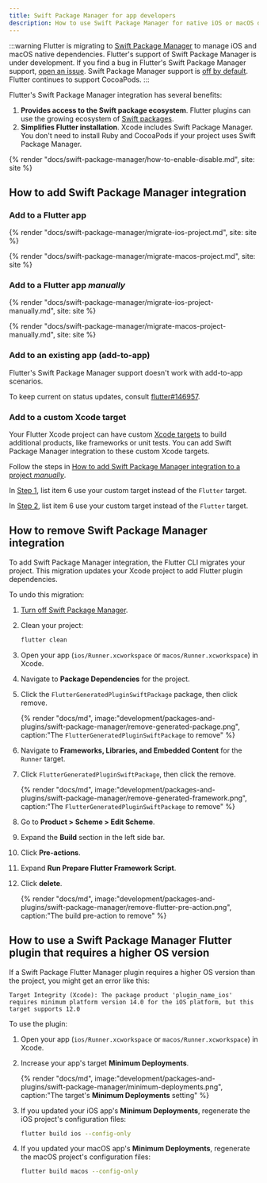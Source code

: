 ```yaml
---
title: Swift Package Manager for app developers
description: How to use Swift Package Manager for native iOS or macOS dependencies
---
```


:::warning
Flutter is migrating to [Swift Package Manager][] to manage iOS and macOS native
dependencies.
Flutter's support of Swift Package Manager is under development.
If you find a bug in Flutter's Swift Package Manager support,
[open an issue][].
Swift Package Manager support is [off by default][].
Flutter continues to support CocoaPods.
:::

Flutter's Swift Package Manager integration has several benefits:

1. **Provides access to the Swift package ecosystem**.
   Flutter plugins can use the growing ecosystem of [Swift packages][].
1. **Simplifies Flutter installation**.
   Xcode includes Swift Package Manager.
   You don't need to install Ruby and CocoaPods if your project uses
   Swift Package Manager.

[Swift Package Manager]: https://www.swift.org/documentation/package-manager/
[off by default]: #how-to-turn-on-swift-package-manager
[Swift packages]: https://swiftpackageindex.com/
[open an issue]: {{site.github}}/flutter/flutter/issues/new?template=2_bug.yml

{% render "docs/swift-package-manager/how-to-enable-disable.md", site: site %}

## How to add Swift Package Manager integration

### Add to a Flutter app

<Tabs key="darwin-platform">
<Tab name="iOS project">

{% render "docs/swift-package-manager/migrate-ios-project.md", site: site %}

</Tab>
<Tab name="macOS project">

{% render "docs/swift-package-manager/migrate-macos-project.md", site: site %}

</Tab>
</Tabs>

### Add to a Flutter app _manually_

<Tabs key="darwin-platform">
<Tab name="iOS project">

{% render "docs/swift-package-manager/migrate-ios-project-manually.md", site: site %}

</Tab>
<Tab name="macOS project">

{% render "docs/swift-package-manager/migrate-macos-project-manually.md", site: site %}

</Tab>
</Tabs>

### Add to an existing app (add-to-app)

Flutter's Swift Package Manager support doesn't work with add-to-app scenarios.

To keep current on status updates, consult [flutter#146957][].

[flutter#146957]: https://github.com/flutter/flutter/issues/146957

### Add to a custom Xcode target

Your Flutter Xcode project can have custom [Xcode targets][] to build additional
products, like frameworks or unit tests.
You can add Swift Package Manager integration to these custom Xcode targets.

Follow the steps in
[How to add Swift Package Manager integration to a project _manually_][manualIntegration].

In [Step 1][manualIntegrationStep1], list item 6 use your custom target instead
of the `Flutter` target.

In [Step 2][manualIntegrationStep2], list item 6 use your custom target instead
of the `Flutter` target.

[Xcode targets]: https://developer.apple.com/documentation/xcode/configuring-a-new-target-in-your-project
[manualIntegration]: /packages-and-plugins/swift-package-manager/for-app-developers/#how-to-add-swift-package-manager-integration-to-a-flutter-app-manually
[manualIntegrationStep1]: /packages-and-plugins/swift-package-manager/for-app-developers/#step-1-add-fluttergeneratedpluginswiftpackage-package-dependency
[manualIntegrationStep2]: /packages-and-plugins/swift-package-manager/for-app-developers/#step-2-add-run-prepare-flutter-framework-script-pre-action

## How to remove Swift Package Manager integration

To add Swift Package Manager integration, the Flutter CLI migrates your project.
This migration updates your Xcode project to add Flutter plugin dependencies.

To undo this migration:

1. [Turn off Swift Package Manager][].

1. Clean your project:

   ```sh
   flutter clean
   ```

1. Open your app (`ios/Runner.xcworkspace` or `macos/Runner.xcworkspace`) in
   Xcode.

1. Navigate to **Package Dependencies** for the project.

1. Click the `FlutterGeneratedPluginSwiftPackage` package, then click
   <span class="material-symbols" translate="no">remove</span>.

   {% render "docs/md", image:"development/packages-and-plugins/swift-package-manager/remove-generated-package.png", caption:"The `FlutterGeneratedPluginSwiftPackage` to remove" %}

1. Navigate to **Frameworks, Libraries, and Embedded Content** for the `Runner`
   target.

1. Click `FlutterGeneratedPluginSwiftPackage`, then click the
   <span class="material-symbols" translate="no">remove</span>.

   {% render "docs/md", image:"development/packages-and-plugins/swift-package-manager/remove-generated-framework.png", caption:"The `FlutterGeneratedPluginSwiftPackage` to remove" %}

1. Go to **Product > Scheme > Edit Scheme**.

1. Expand the **Build** section in the left side bar.

1. Click **Pre-actions**.

1. Expand **Run Prepare Flutter Framework Script**.

1. Click **<span class="material-symbols" translate="no">delete</span>**.

   {% render "docs/md", image:"development/packages-and-plugins/swift-package-manager/remove-flutter-pre-action.png", caption:"The build pre-action to remove" %}

[Turn off Swift Package Manager]: /packages-and-plugins/swift-package-manager/for-app-developers/#how-to-turn-off-swift-package-manager

## How to use a Swift Package Manager Flutter plugin that requires a higher OS version

If a Swift Package Flutter Manager plugin requires a higher OS version than
the project, you might get an error like this:

```plaintext
Target Integrity (Xcode): The package product 'plugin_name_ios' requires minimum platform version 14.0 for the iOS platform, but this target supports 12.0
```

To use the plugin:

1. Open your app (`ios/Runner.xcworkspace` or `macos/Runner.xcworkspace`) in
   Xcode.

1. Increase your app's target **Minimum Deployments**.

   {% render "docs/md", image:"development/packages-and-plugins/swift-package-manager/minimum-deployments.png", caption:"The target's **Minimum Deployments** setting" %}

1. If you updated your iOS app's **Minimum Deployments**,
   regenerate the iOS project's configuration files:

   ```sh
   flutter build ios --config-only
   ```

1. If you updated your macOS app's **Minimum Deployments**,
   regenerate the macOS project's configuration files:

   ```sh
   flutter build macos --config-only
   ```
